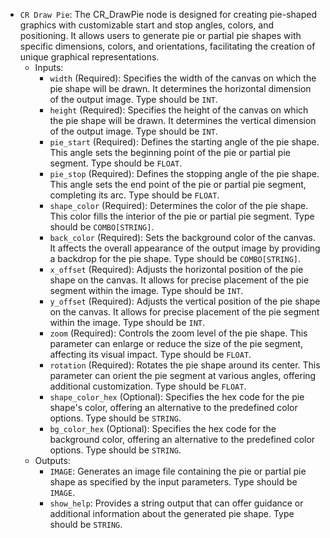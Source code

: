 - `CR Draw Pie`: The CR_DrawPie node is designed for creating pie-shaped graphics with customizable start and stop angles, colors, and positioning. It allows users to generate pie or partial pie shapes with specific dimensions, colors, and orientations, facilitating the creation of unique graphical representations.
    - Inputs:
        - `width` (Required): Specifies the width of the canvas on which the pie shape will be drawn. It determines the horizontal dimension of the output image. Type should be `INT`.
        - `height` (Required): Specifies the height of the canvas on which the pie shape will be drawn. It determines the vertical dimension of the output image. Type should be `INT`.
        - `pie_start` (Required): Defines the starting angle of the pie shape. This angle sets the beginning point of the pie or partial pie segment. Type should be `FLOAT`.
        - `pie_stop` (Required): Defines the stopping angle of the pie shape. This angle sets the end point of the pie or partial pie segment, completing its arc. Type should be `FLOAT`.
        - `shape_color` (Required): Determines the color of the pie shape. This color fills the interior of the pie or partial pie segment. Type should be `COMBO[STRING]`.
        - `back_color` (Required): Sets the background color of the canvas. It affects the overall appearance of the output image by providing a backdrop for the pie shape. Type should be `COMBO[STRING]`.
        - `x_offset` (Required): Adjusts the horizontal position of the pie shape on the canvas. It allows for precise placement of the pie segment within the image. Type should be `INT`.
        - `y_offset` (Required): Adjusts the vertical position of the pie shape on the canvas. It allows for precise placement of the pie segment within the image. Type should be `INT`.
        - `zoom` (Required): Controls the zoom level of the pie shape. This parameter can enlarge or reduce the size of the pie segment, affecting its visual impact. Type should be `FLOAT`.
        - `rotation` (Required): Rotates the pie shape around its center. This parameter can orient the pie segment at various angles, offering additional customization. Type should be `FLOAT`.
        - `shape_color_hex` (Optional): Specifies the hex code for the pie shape's color, offering an alternative to the predefined color options. Type should be `STRING`.
        - `bg_color_hex` (Optional): Specifies the hex code for the background color, offering an alternative to the predefined color options. Type should be `STRING`.
    - Outputs:
        - `IMAGE`: Generates an image file containing the pie or partial pie shape as specified by the input parameters. Type should be `IMAGE`.
        - `show_help`: Provides a string output that can offer guidance or additional information about the generated pie shape. Type should be `STRING`.
